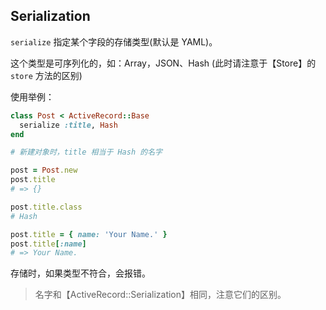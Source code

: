## Serialization

`serialize` 指定某个字段的存储类型(默认是 YAML)。

这个类型是可序列化的，如：Array，JSON、Hash (此时请注意于【Store】的 `store` 方法的区别)

使用举例：

```ruby
class Post < ActiveRecord::Base
  serialize :title, Hash
end

# 新建对象时，title 相当于 Hash 的名字

post = Post.new
post.title
# => {}

post.title.class
# Hash

post.title = { name: 'Your Name.' }
post.title[:name]
# => Your Name.
```

存储时，如果类型不符合，会报错。

> 名字和【ActiveRecord::Serialization】相同，注意它们的区别。
